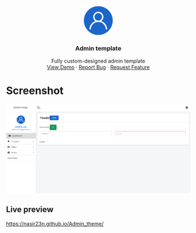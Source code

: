<div align="center">
  <a href="https://github.com/nasir23n/Admin_theme">
    <img src="assets/image/user1.svg" alt="Logo" width="80" height="80">
  </a>

  <h3 align="center">Admin template</h3>

  <p align="center">
    Fully custom-designed admin template
    <br />
    <a href="https://nasir23n.github.io/Admin_theme/">View Demo</a>
    ·
    <a href="https://github.com/nasir23n/Admin_theme/issues">Report Bug</a>
    ·
    <a href="https://github.com/nasir23n/Admin_theme/issues">Request Feature</a>
  </p>
</div>

# Screenshot
![Github Banner](assets/image/preview.png)


## Live preview
https://nasir23n.github.io/Admin_theme/
